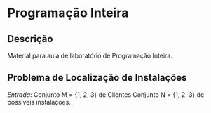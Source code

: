 # Programação Inteira

## Descrição
Material para aula de laboratório de Programação Inteira.

## Problema de Localização de Instalações

*Entrada*: Conjunto M = {1, 2, 3} de Clientes
         Conjunto N = {1, 2, 3} de possíveis instalaçoes.
